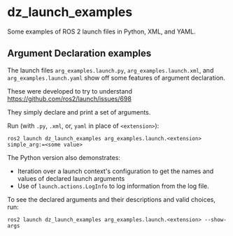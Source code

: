 # dz_launch_examples

Some examples of ROS 2 launch files in Python, XML, and YAML.

## Argument Declaration examples

The launch files `arg_examples.launch.py`, `arg_examples.launch.xml`, and `arg_examples.launch.yaml` show off some features
of argument declaration.

These were developed to try to understand https://github.com/ros2/launch/issues/698

They simply declare and print a set of arguments. 

Run (with `.py`, `.xml`, or, `yaml` in place of `<extension>`):

```
ros2 launch dz_launch_examples arg_examples.launch.<extension> simple_arg:=<some value>
```

The Python version also demonstrates:
 - Iteration over a launch context's configuration to get the names and values of 
declared launch arguments
 - Use of `launch.actions.LogInfo` to log information from the log file.

To see the declared arguments and their descriptions and valid choices, run:

```
ros2 launch dz_launch_examples arg_examples.launch.<extension> --show-args
```



